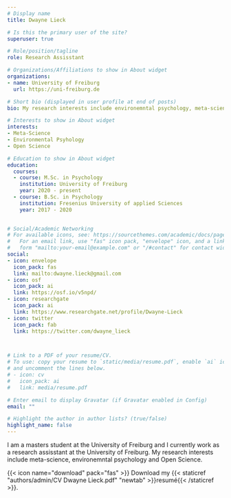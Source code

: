 ```yaml
---
# Display name
title: Dwayne Lieck

# Is this the primary user of the site?
superuser: true

# Role/position/tagline
role: Research Assisstant

# Organizations/Affiliations to show in About widget
organizations:
- name: University of Freiburg
  url: https://uni-freiburg.de

# Short bio (displayed in user profile at end of posts)
bio: My research interests include environemntal psychology, meta-science and Open Science.

# Interests to show in About widget
interests:
- Meta-Science
- Environmental Psyhology
- Open Science

# Education to show in About widget
education:
  courses:
  - course: M.Sc. in Psychology
    institution: University of Freiburg
    year: 2020 - present
  - course: B.Sc. in Psychology
    institution: Fresenius University of applied Sciences
    year: 2017 - 2020
  

# Social/Academic Networking
# For available icons, see: https://sourcethemes.com/academic/docs/page-builder/#icons
#   For an email link, use "fas" icon pack, "envelope" icon, and a link in the
#   form "mailto:your-email@example.com" or "/#contact" for contact widget.
social:
- icon: envelope
  icon_pack: fas
  link: mailto:dwayne.lieck@gmail.com
- icon: osf
  icon_pack: ai
  link: https://osf.io/v5npd/
- icon: researchgate
  icon_pack: ai
  link: https://www.researchgate.net/profile/Dwayne-Lieck
- icon: twitter
  icon_pack: fab
  link: https://twitter.com/dwayne_lieck



# Link to a PDF of your resume/CV.
# To use: copy your resume to `static/media/resume.pdf`, enable `ai` icons in `params.toml`, 
# and uncomment the lines below.
# - icon: cv
#   icon_pack: ai
#   link: media/resume.pdf

# Enter email to display Gravatar (if Gravatar enabled in Config)
email: ""

# Highlight the author in author lists? (true/false)
highlight_name: false
---
```


I am a masters student at the University of Freiburg and I currently work as a research assisstant at the University of Freiburg. My research interests include meta-science, environemntal psychology and Open Science.

{{< icon name="download" pack="fas" >}} Download my {{< staticref "authors/admin/CV Dwayne Lieck.pdf" "newtab" >}}resumé{{< /staticref >}}.

